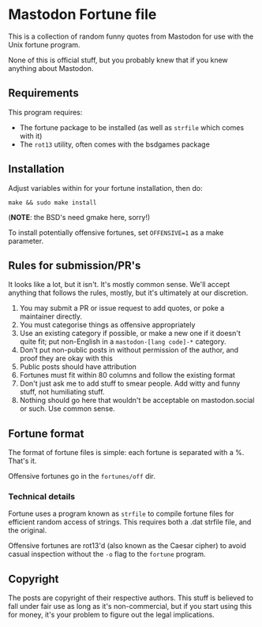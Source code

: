 # Mastodon Fortune file
This is a collection of random funny quotes from Mastodon for use with the Unix
fortune program.

None of this is official stuff, but you probably knew that if you knew anything
about Mastodon.

## Requirements
This program requires:

* The fortune package to be installed (as well as `strfile` which comes with it)
* The `rot13` utility, often comes with the bsdgames package

## Installation
Adjust variables within for your fortune installation, then do:

`make && sudo make install`

(**NOTE**: the BSD's need gmake here, sorry!)

To install potentially offensive fortunes, set `OFFENSIVE=1` as a make parameter.

## Rules for submission/PR's
It looks like a lot, but it isn't. It's mostly common sense. We'll accept
anything that follows the rules, mostly, but it's ultimately at our discretion.

1. You may submit a PR or issue request to add quotes, or poke a maintainer
directly.
2. You must categorise things as offensive appropriately
3. Use an existing category if possible, or make a new one if it doesn't quite
fit; put non-English in a `mastodon-[lang code]-*` category.
4. Don't put non-public posts in without permission of the author, and
proof they are okay with this
5. Public posts should have attribution
6. Fortunes must fit within 80 columns and follow the existing format
7. Don't just ask me to add stuff to smear people. Add witty and funny stuff,
not humiliating stuff.
8. Nothing should go here that wouldn't be acceptable on mastodon.social or
such. Use common sense.

## Fortune format
The format of fortune files is simple: each fortune is separated with a %.
That's it.

Offensive fortunes go in the `fortunes/off` dir.

### Technical details
Fortune uses a program known as `strfile` to compile fortune files for
efficient random access of strings. This requires both a .dat strfile
file, and the original.

Offensive fortunes are rot13'd (also known as the Caesar cipher) to avoid
casual inspection without the `-o` flag to the `fortune` program.

## Copyright
The posts are copyright of their respective authors. This stuff is believed to
fall under fair use as long as it's non-commercial, but if you start using this
for money, it's your problem to figure out the legal implications.

